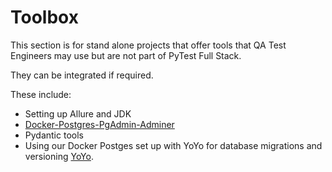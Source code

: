 # Toolbox

This section is for stand alone projects that offer tools that QA Test Engineers may use but are not part of PyTest Full Stack.

They can be integrated if required.

These include:

- Setting up Allure and JDK
- [Docker-Postgres-PgAdmin-Adminer](http://127.0.0.1:8000/toolbox/docker_postgres_setup/)
- Pydantic tools
- Using our Docker Postges set up with YoYo for database migrations and versioning [YoYo](https://ollycope.com/software/yoyo/latest/).